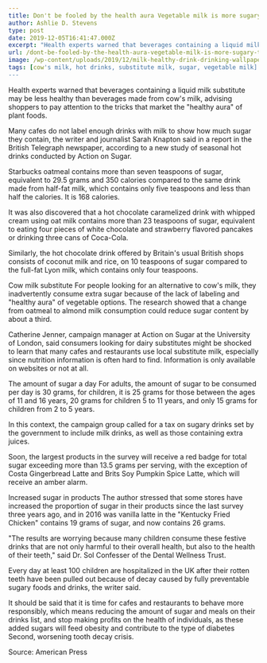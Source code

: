 ```yaml
---
title: Don't be fooled by the health aura Vegetable milk is more sugary than cow's milk
author: Ashlie D. Stevens
type: post
date: 2019-12-05T16:41:47.000Z
excerpt: "Health experts warned that beverages containing a liquid milk substitute may be less healthy than beverages made from cow's milk, advising shoppers to pay attention to the tricks that market the \"healthy aura\" of plant foods\n"
url: /dont-be-fooled-by-the-health-aura-vegetable-milk-is-more-sugary-than-cows-milk/
image: /wp-content/uploads/2019/12/milk-healthy-drink-drinking-wallpaper-preview.jpg
tags: [cow's milk, hot drinks, substitute milk, sugar, vegetable milk]
---
```


Health experts warned that beverages containing a liquid milk substitute may be less healthy than beverages made from cow's milk, advising shoppers to pay attention to the tricks that market the "healthy aura" of plant foods.

Many cafes do not label enough drinks with milk to show how much sugar they contain, the writer and journalist Sarah Knapton said in a report in the British Telegraph newspaper, according to a new study of seasonal hot drinks conducted by Action on Sugar.

Starbucks oatmeal contains more than seven teaspoons of sugar, equivalent to 29.5 grams and 350 calories compared to the same drink made from half-fat milk, which contains only five teaspoons and less than half the calories. It is 168 calories.

It was also discovered that a hot chocolate caramelized drink with whipped cream using oat milk contains more than 23 teaspoons of sugar, equivalent to eating four pieces of white chocolate and strawberry flavored pancakes or drinking three cans of Coca-Cola.

Similarly, the hot chocolate drink offered by Britain's usual British shops consists of coconut milk and rice, on 10 teaspoons of sugar compared to the full-fat Lyon milk, which contains only four teaspoons.

Cow milk substitute
For people looking for an alternative to cow's milk, they inadvertently consume extra sugar because of the lack of labeling and "healthy aura" of vegetable options. The research showed that a change from oatmeal to almond milk consumption could reduce sugar content by about a third.

Catherine Jenner, campaign manager at Action on Sugar at the University of London, said consumers looking for dairy substitutes might be shocked to learn that many cafes and restaurants use local substitute milk, especially since nutrition information is often hard to find. Information is only available on websites or not at all.

The amount of sugar a day
For adults, the amount of sugar to be consumed per day is 30 grams, for children, it is 25 grams for those between the ages of 11 and 16 years, 20 grams for children 5 to 11 years, and only 15 grams for children from 2 to 5 years.

In this context, the campaign group called for a tax on sugary drinks set by the government to include milk drinks, as well as those containing extra juices.

Soon, the largest products in the survey will receive a red badge for total sugar exceeding more than 13.5 grams per serving, with the exception of Costa Gingerbread Latte and Brits Soy Pumpkin Spice Latte, which will receive an amber alarm.

Increased sugar in products
The author stressed that some stores have increased the proportion of sugar in their products since the last survey three years ago, and in 2016 was vanilla latte in the "Kentucky Fried Chicken" contains 19 grams of sugar, and now contains 26 grams.

"The results are worrying because many children consume these festive drinks that are not only harmful to their overall health, but also to the health of their teeth," said Dr. Sol Confesser of the Dental Wellness Trust.

Every day at least 100 children are hospitalized in the UK after their rotten teeth have been pulled out because of decay caused by fully preventable sugary foods and drinks, the writer said.

It should be said that it is time for cafes and restaurants to behave more responsibly, which means reducing the amount of sugar and meals on their drinks list, and stop making profits on the health of individuals, as these added sugars will feed obesity and contribute to the type of diabetes Second, worsening tooth decay crisis.

Source: American Press
